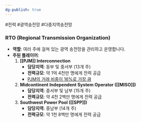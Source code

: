 ```yaml
---
dg-publish: true
---
```

#전력 #광역송전망 #다중지역송전망 


### RTO (Regional Transmission Organization)

- **역할**: 여러 주에 걸쳐 있는 광역 송전망을 관리하고 운영합니다.
- **주된 플레이어**:
    1. **[[PJM]] Interconnection**
        - **담당지역**: 동부 및 중서부 (13개 주)
        - **전력규모**: 약 1억 4천만 명에게 전력 공급
        - [PJM의 거래 비중이 16%로 가장 큼](9.3_미국전력시장분석.pdf#page=12&selection=253,0,268,1&color=yellow)
    2. **Midcontinent Independent System Operator ([[MISO]])**
        - **담당지역**: 중서부 및 남부 (15개 주)
        - **전력규모**: 약 4천 2백만 명에게 전력 공급
    3. **Southwest Power Pool ([[SPP]])**
        - **담당지역**: 중남부 (14개 주)
        - **전력규모**: 약 1천 8백만 명에게 전력 공급